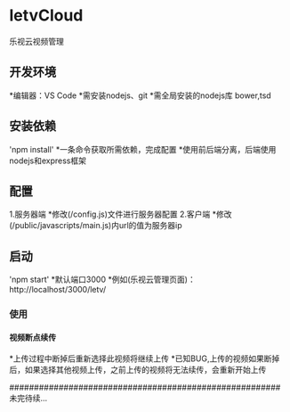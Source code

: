 # letvCloud
乐视云视频管理

## 开发环境
*编辑器：VS Code
*需安装nodejs、git
*需全局安装的nodejs库 bower,tsd

## 安装依赖
'npm install'
*一条命令获取所需依赖，完成配置
*使用前后端分离，后端使用nodejs和express框架

## 配置
1.服务器端
*修改(/config.js)文件进行服务器配置
2.客户端
*修改(/public/javascripts/main.js)内url的值为服务器ip
	
## 启动 
'npm start'
*默认端口3000
*例如(乐视云管理页面)：http://localhost/3000/letv/
	
### 使用

#### 视频断点续传
*上传过程中断掉后重新选择此视频将继续上传
*已知BUG,上传的视频如果断掉后，如果选择其他视频上传，之前上传的视频将无法续传，会重新开始上传

#######################################################
未完待续...
